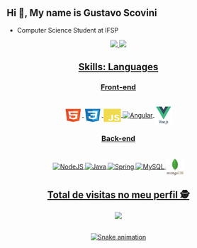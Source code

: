 ## Hi 👋, My name is Gustavo Scovini
- Computer Science Student at IFSP
<!--
<a href="https://github.com/anuraghazra/github-readme-stats">
  <img align="center" src="https://github-stats-weld.vercel.app/api/pin/?username=gustavoscovini&repo=github-readme-stats" />
</a>
<a href="https://github.com/anuraghazra/convoychat">
  <img align="center" src="https://github-stats-weld.vercel.app/api/pin/?username=gustavoscovini&repo=convoychat" />
</a>
-->

<div align="center">
	<a href="https://github.com/gustascovini">
	<img height="180em" src="https://github-readme-stats.vercel.app/api/top-langs/?username=gustavoscovini&layout=compact&langs_count=7&theme=dracula">
	<img height="180em" src="https://github-readme-stats.vercel.app/api?username=gustavoscovini&show_icons=true&theme=dracula&include_all_commits=true&count_private=true"
</div>

## Skills: Languages

### Front-end

<div style="display: inline_block"><br>
	<img align="center" alt="HTML" height="30" width="40" src="https://raw.githubusercontent.com/devicons/devicon/master/icons/html5/html5-original.svg">
	<img align="center" alt="CSS" height="30" width="40" src="https://raw.githubusercontent.com/devicons/devicon/master/icons/css3/css3-original.svg">
	<img align="center" alt="JS" height="30" width="40" src="https://raw.githubusercontent.com/devicons/devicon/master/icons/javascript/javascript-plain.svg">
	<img align="center" alt="Angular" src="https://raw.githubusercontent.com/danielcranney/readme-generator/main/public/icons/skills/angularjs-colored.svg" width="36" height="36"/>
	<img align="center" alt="VueJS" src="https://raw.githubusercontent.com/devicons/devicon/master/icons/vuejs/vuejs-original-wordmark.svg" width="40" height="40"/>
</div>

### Back-end

<div style="display: inline_block"><br>
	<img align="center" alt="NodeJS" src="https://raw.githubusercontent.com/danielcranney/readme-generator/main/public/icons/skills/nodejs-colored.svg" width="36" height="36"  />
	<img align="center" alt="Java" src="https://raw.githubusercontent.com/danielcranney/readme-generator/main/public/icons/skills/java-colored.svg" width="36" height="36"  />
 	<img align="center" alt="Spring" src="https://www.vectorlogo.zone/logos/springio/springio-icon.svg" alt="spring" width="40" height="40"/>
	<img align="center" alt="MySQL" src="https://raw.githubusercontent.com/danielcranney/readme-generator/main/public/icons/skills/mysql-colored.svg" width="36" height="36" />
	<img align="center" alt=MongoDB" src="https://raw.githubusercontent.com/devicons/devicon/master/icons/mongodb/mongodb-original-wordmark.svg" width="40" height="40"/>
</div>
 
<div align="center" > 

 ## Total de visitas no meu perfil :detective: <br>
 <p align="center"> 
   <img alingn="center" src="https://profile-counter.glitch.me/gustavoscovini/count.svg" />
 </p>
</div>

##

![Snake animation](https://github.com/gustavoscovini/gustavoscovini/blob/output/github-contribution-grid-snake.svg)
<!--![Snake animation](https://github.com/gustavoscovini/gustavoscovini/blob/output/github-contribution-grid-snake.svg)-->
